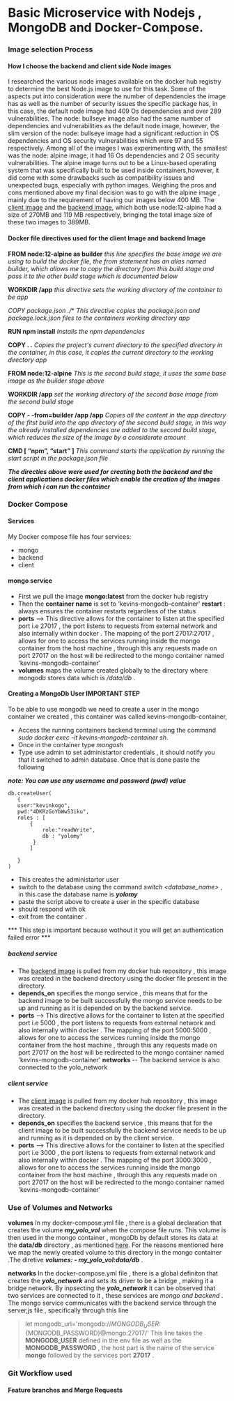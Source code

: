 # Basic Microservice with Nodejs , MongoDB  and Docker-Compose.
### Image selection Process
#### How I choose the  backend and client side Node images
I researched the various node images available on the docker hub registry to determine the best Node.js  image to use for this task.
Some of the aspects put into consideration were the number of dependencies the image has as well as the number of security issues the specific package has, in this case, the default node image had 409 Os dependencies and over 289 vulnerabilities.
The node: bullseye image also had the same number of dependencies and vulnerabilities as the default node image, however, the slim version of the node: bullseye image had a significant reduction in OS dependencies and OS security vulnerabilities which were 97 and 55 respectively.  Among all of the images I was experimenting with, the smallest was the node: alpine image, it had 16 Os dependencies and 2 OS security vulnerabilities.
The alpine image turns out to be a Linux-based operating system that was specifically built to be used inside containers,however, it did come with some drawbacks such as compatibility issues and unexpected bugs, especially with python images.
Weighing the pros and cons mentioned above my final decision was to go with the alpine image , mainly due to the requirement of having our images below 400 MB. 
The [client image](https://hub.docker.com/repository/docker/kimutaikk/client_image_yolo)  and the [backend image](https://hub.docker.com/repository/docker/kimutaikk/backend_image_yolo), which both use node:12-alpine had a size of 270MB and 119 MB respectively, bringing the total image size of these two images to 389MB.

#### Docker file  directives used for the client Image and backend Image
**FROM node:12-alpine as builder** _this line specifies the base image we are using to build the docker file, the from statement has an alias named builder, which allows me to copy the directory from this build stage and pass it to the other build stage which is documented below_

**WORKDIR /app**  _this directive sets the working directory of the container to be app_

**COPY package*.json  ./**  _This directive copies the package.json and package.lock.json files to the containers working directory app_

**RUN npm install** _Installs the npm dependencies_

**COPY . .** _Copies the project's current directory to the specified directory in the container, in this case, it copies the current directory to the working directory app_

**FROM node:12-alpine** _This is the second build stage, it uses the same base image as the builder stage above_

**WORKDIR /app** _set the working directory  of the second base image from the second build stage_

**COPY  - -from=builder /app /app**  _Copies all the content in the app directory of the fitst build into the app directory of the second build stage, in this way the already installed dependencies are added to the second build stage, which reduces the size of the image by a considerate amount_

**CMD [ “npm”, “start” ]** _This command starts the application by running the start script in the package.json file_

***The directies above were used for creating both the backend and the client applications docker files which enable the creation of the images from which i can run the container***


### Docker Compose 
#### Services
My Docker compose file has  four services:

- mongo 
- backend
- client


#### mongo service 

* First we pull the image **mongo:latest** from the docker hub registry 
* Then the **container name** is set to 'kevins-mongodb-container'
**restart** : always ensures the container restarts regardless of the status 
* **ports**  --> This directive allows for the container to listen at the specified port i.e 27017 , the port listens to requests from external network and also internally within docker . The mapping of the port 27017:27017 , allows for one to access the services running inside the mongo container from the host machine ,  through this any requests made on port 27017 on the host will be redirected to the mongo container named 'kevins-mongodb-container'
* **volumes** maps the volume created globally to the directory where mongodb stores data which is _/data/db_ .


#### Creating a MongoDb User IMPORTANT STEP
To be able to use mongodb we need to create a user in the mongo container we created , this container was called kevins-mongodb-container, 
- Access the running containers backend terminal using the command _sudo docker exec -it kevins-mongodb-container sh_.
- Once in the container type _mongosh_ 
- Type use admin to set administartor credentials ,  it should notify you that it switched to admin database. Once that is done paste the following 

***note: You can use any username and password (pwd) value***

 ```
 db.createUser(
    {
    user:"kevinkogo",
    pwd:"4DKRzGoYbWwS3iku",
    roles : [
        {
            role:"readWrite",
            db : "yolomy"
         }
        ]

    }   
)

```
- This creates the administartor user 
- switch to the database using the command _switch <database_name>_ , in this case the database name is ***yolomy*** 
- paste the script above  to create a user in the specific database 
- should respond with ok 
- exit from the container .

*** This step is important because wothout it you will get an authentication failed error ***






##### backend service

* The [backend image](https://hub.docker.com/repository/docker/kimutaikk/backend_image_yolo) is pulled from my docker hub repository , this image was created in the backend directory using the docker file present in the directory.
* **depends_on** specifies the mongo service , this means that for the backend image to be built successfully the mongo service needs to be up and running as it is depended on by the backend service.
* **ports**  --> This directive allows for the container to listen at the specified port i.e 5000 , the port listens to requests from external network and also internally within docker . The mapping of the port 5000:5000 , allows for one to access the services running inside the mongo container from the host machine ,  through this any requests made on port 27017 on the host will be redirected to the mongo container named 'kevins-mongodb-container'
**networks** -- The backend service is also connected to the yolo_network


##### client service
* The [client image](https://hub.docker.com/repository/docker/kimutaikk/client_image_yolo) is pulled from my docker hub repository , this image was created in the backend directory using the docker file present in the directory.
* **depends_on** specifies the backend service , this means that for the client image to be built successfully the backend service needs to be up and running as it is depended on by the client service.
* **ports**  --> This directive allows for the container to listen at the specified port i.e 3000 , the port listens to requests from external network and also internally within docker . The mapping of the port 3000:3000 , allows for one to access the services running inside the mongo container from the host machine ,  through this any requests made on port 27017 on the host will be redirected to the mongo container named 'kevins-mongodb-container'





### Use of Volumes and Networks
**volumes** 
In my docker-compose.yml file , there is a global declaration that creates the volume  ***my_yolo_vol*** when the compose file runs.
This volume is then used in the mongo container , mongoDb by default stores its data at the **data/db** directory , as mentioned [here](https://www.mongodb.com/docs/manual/tutorial/manage-mongodb-processes/#start-mongod-processes). For the reasons mentioned here we map the newly created volume to this directory in the  mongo container .The diretive ***volumes: - my_yolo_vol:data/db*** .

**networks**
In the docker-compose.yml file , there is a global definiton that creates the ***yolo_network*** and sets its driver to be a bridge , making it a bridge network.  By inpsecting the ***yolo_network*** it can be observed that two services are connected to it , these services are _mongo  and backend_ .
The mongo service communicates with the backend service through the server,js file , specifically through this line 
> let mongodb_url='mongodb://${MONGODB_USER}:${MONGODB_PASSWORD}@mongo:27017/'
This line takes the **MONGODB_USER** defined in the  env file as well as the **MONGODB_PASSWORD** , the host part is the name of the service **mongo** followed by the services port **27017** .


### Git Workflow used 
####  Feature branches and Merge Requests

 




 




